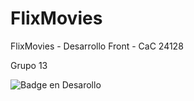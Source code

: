 # FlixMovies
 FlixMovies - Desarrollo Front - CaC 24128

Grupo 13

![Badge en Desarollo](https://img.shields.io/badge/STATUS-EN%20DESAROLLO-green)

